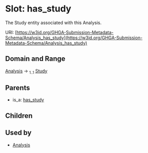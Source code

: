 
# Slot: has_study


The Study entity associated with this Analysis.

URI: [https://w3id.org/GHGA-Submission-Metadata-Schema/Analysis_has_study](https://w3id.org/GHGA-Submission-Metadata-Schema/Analysis_has_study)


## Domain and Range

[Analysis](Analysis.md) &#8594;  <sub>1..1</sub> [Study](Study.md)

## Parents

 *  is_a: [has_study](has_study.md)

## Children


## Used by

 * [Analysis](Analysis.md)

